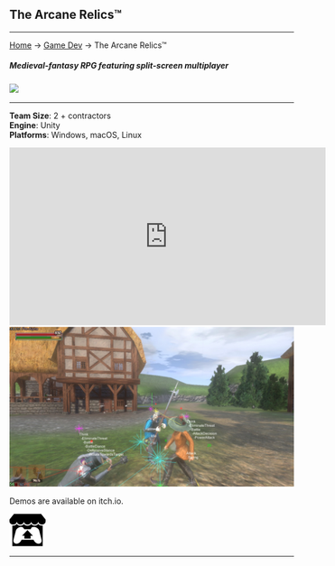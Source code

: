 ## The Arcane Relics™

---
[Home](/) -> [Game Dev](/game_dev) -> The Arcane Relics™

##### Medieval-fantasy RPG featuring split-screen multiplayer
<img src="https://media.indiedb.com/images/members/4/3265/3264780/profile/TAR_Icon_Banner.png?raw=true"/>

---

**Team Size**: 2 + contractors
<br>
**Engine**: Unity
<br>
**Platforms**: Windows, macOS, Linux
<br>

<iframe width="560" height="315" src="https://www.youtube-nocookie.com/embed/QP5MXoubB_o?start=3" frameborder="0" allow="accelerometer; autoplay; encrypted-media; gyroscope; picture-in-picture" allowfullscreen></iframe>

<img src="images/tar/goal_debug.jpg?raw=true"/>

Demos are available on itch.io.

[<img src="images/itch.png?raw=true"/>](https://niemi-bros.itch.io/the-arcane-relics)

---

